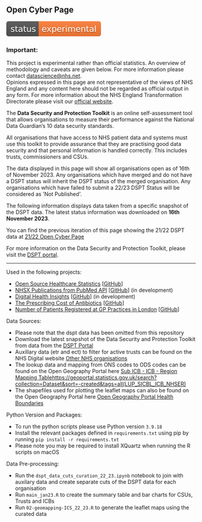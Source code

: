 ## Open Cyber Page

[![status: experimental](https://github.com/GIScience/badges/raw/master/status/experimental.svg)](https://github.com/GIScience/badges#experimental)
<div class="nhsuk-warning-callout">
  <h3 class="nhsuk-warning-callout__label">
    Important<span class="nhsuk-u-visually-hidden">:</span>
  </h3>
  <p>This project is experimental rather than official statistics. An overview of methodology and caveats are given below. For more information please contact <a href="mailto:datascience@nhs.net">datascience@nhs.net</a>. <br>Opinions expressed in this page are not representative of the views of NHS England and any content here should not be regarded as official output in any form. For more information about the NHS England Transformation Directorate please visit our <a href="https://transform.england.nhs.uk/">official website</a>.
   </p>
</div>

The <b>Data Security and Protection Toolkit</b> is an online self-assessment tool that allows organisations to measure their performance against the National Data Guardian’s 10 data security standards.

All organisations that have access to NHS patient data and systems must use this toolkit to provide assurance that they are practising good data security and that personal information is handled correctly. This includes trusts, commissioners and CSUs.

The data displayed in this page will show all organisations open as of 16th of November 2023. Any organisations which have merged and do not have a DSPT status will inherit the DSPT status of the merged organisation. Any organisations which have failed to submit a 22/23 DSPT Status will be considered as 'Not Published'.

The following information displays data taken from a specific snapshot of the DSPT data. The latest status information was downloaded on <b>16th November 2023</b>.

You can find the previous iteration of this page showing the 21/22 DSPT data at <a href="https://nhsx.github.io/open-cyber/21_22">21/22 Open Cyber Page</a>

For more information on the Data Security and Protection Toolkit, please visit the <a href="https://www.dsptoolkit.nhs.uk/">DSPT portal</a>.

<hr class="nhsuk-u-margin-top-0 nhsuk-u-margin-bottom-6">

Used in the following projects:
 - [Open Source Healthcare Statistics](https://nhsx.github.io/open-health-statistics/) [[GitHub](https://github.com/nhsx/open-health-statistics)]
 - [NHSX Publications from PubMed API](nhsx.github.io/nhsx-publications) [[GitHub](https://github.com/nhsx/nhsx-publications)] (in development)
 - [Digital Health Insights](https://nhsx.github.io/digital-health-insights/) [[GitHub](https://github.com/nhsx/digital-health-insights)] (in development)
 - [The Prescribing Cost of Antibiotics](https://mattia-ficarelli.github.io/antibiotic_cost/) [[GitHub](https://github.com/mattia-ficarelli/antibiotic_cost)]
 - [Number of Patients Registered at GP Practices in London](https://mattia-ficarelli.github.io/gp_mapping/) [[GitHub](https://github.com/mattia-ficarelli/gp_mapping)]


Data Sources:
 - Please note that the dspt data has been omitted from this repository
 - Download the latest snapshot of the Data Security and Protection Toolkit from data from the [DSPT Portal](https://www.dsptoolkit.nhs.uk/OrganisationSearch)
 - Auxillary data (etr and ect) to filter for active trusts can be found on the NHS Digital website [Other NHS organisations](https://digital.nhs.uk/services/organisation-data-service/export-data-files/csv-downloads/other-nhs-organisations)
 - The lookup data and mapping from ONS codes to ODS codes can be found on the Open Geography Portal here [Sub ICB - ICB - Region Mapping Table]()https://geoportal.statistics.gov.uk/search?collection=Dataset&sort=-created&tags=all(LUP_SICBL_ICB_NHSER)
 - The shapefiles used for plotting the leaflet maps can also be found on the Open Geography Portal here [Open Geography Portal Health Boundaries](https://geoportal.statistics.gov.uk/search?collection=Dataset&sort=-created&tags=all(LUP_SICBL_ICB_NHSER))

Python Version and Packages:
 - To run the python scripts please use Python version `3.9.18`
 - Install the relevant packages defined in `requirements.txt` using pip by running `pip install -r requirements.txt`
 - Please note you may be required to install XQuartz when running the R scripts on macOS

 Data Pre-processing:
 - Run the `dspt_data_cuts_curation_22_23.ipynb` notebook to join with auxilary data and create separate cuts of the DSPT data for each organisation
 - Run `main_jan23.R` to create the summary table and bar charts for CSUs, Trusts and ICBs
 - Run `02-geomapping-ICS_22_23.R` to generate the leaflet maps using the curated data
